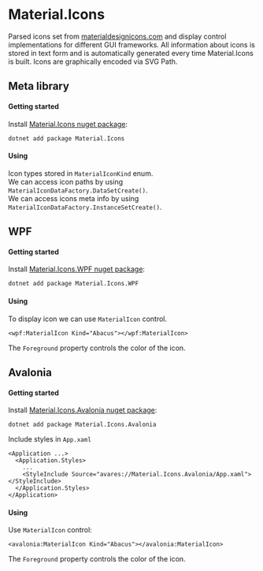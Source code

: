 # Material.Icons
Parsed icons set from [materialdesignicons.com](https://materialdesignicons.com/) and display control implementations for different GUI frameworks.
All information about icons is stored in text form and is automatically generated every time Material.Icons is built. Icons are graphically encoded via SVG Path.



## Meta library
#### Getting started
Install [Material.Icons nuget package](https://www.nuget.org/packages/Material.Icons/):
```
dotnet add package Material.Icons
```
#### Using
Icon types stored in `MaterialIconKind` enum.  
We can access icon paths by using `MaterialIconDataFactory.DataSetCreate()`.  
We can access icons meta info by using `MaterialIconDataFactory.InstanceSetCreate()`.  



## WPF
#### Getting started
Install [Material.Icons.WPF nuget package](https://www.nuget.org/packages/Material.Icons.WPF/):
```
dotnet add package Material.Icons.WPF
```
#### Using
To display icon we can use `MaterialIcon` control.
```
<wpf:MaterialIcon Kind="Abacus"></wpf:MaterialIcon>
```
The `Foreground` property controls the color of the icon.



## Avalonia
#### Getting started
Install [Material.Icons.Avalonia nuget package](https://www.nuget.org/packages/Material.Icons.Avalonia/):
```
dotnet add package Material.Icons.Avalonia
```
Include styles in `App.xaml`
```
<Application ...>
  <Application.Styles>
    ...
    <StyleInclude Source="avares://Material.Icons.Avalonia/App.xaml"></StyleInclude>
  </Application.Styles>
</Application>
```
#### Using
Use `MaterialIcon` control:
```
<avalonia:MaterialIcon Kind="Abacus"></avalonia:MaterialIcon>
```
The `Foreground` property controls the color of the icon.

